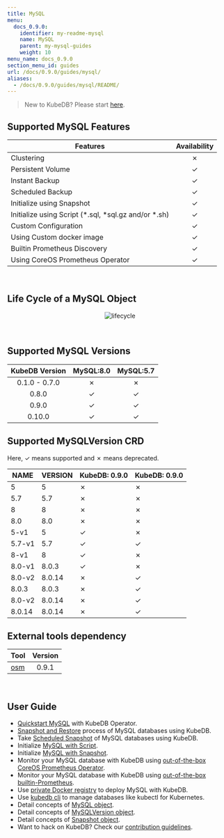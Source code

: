```yaml
---
title: MySQL
menu:
  docs_0.9.0:
    identifier: my-readme-mysql
    name: MySQL
    parent: my-mysql-guides
    weight: 10
menu_name: docs_0.9.0
section_menu_id: guides
url: /docs/0.9.0/guides/mysql/
aliases:
  - /docs/0.9.0/guides/mysql/README/
---
```


> New to KubeDB? Please start [here](/docs/concepts/README.md).

## Supported MySQL Features

|                        Features                         | Availability |
| ------------------------------------------------------- | :----------: |
| Clustering                                              |   &#10007;   |
| Persistent Volume                                       |   &#10003;   |
| Instant Backup                                          |   &#10003;   |
| Scheduled Backup                                        |   &#10003;   |
| Initialize using Snapshot                               |   &#10003;   |
| Initialize using Script (\*.sql, \*sql.gz and/or \*.sh) |   &#10003;   |
| Custom Configuration                                    |   &#10003;   |
| Using Custom docker image                               |   &#10003;   |
| Builtin Prometheus Discovery                            |   &#10003;   |
| Using CoreOS Prometheus Operator                        |   &#10003;   |

<br/>

## Life Cycle of a MySQL Object

<p align="center">
  <img alt="lifecycle"  src="/docs/images/mysql/mysql-lifecycle.png" >
</p>

<br/>

## Supported MySQL Versions

| KubeDB Version | MySQL:8.0 | MySQL:5.7 |
| :------------: | :-------: | :-------: |
| 0.1.0 - 0.7.0  | &#10007;  | &#10007;  |
|     0.8.0      | &#10003;  | &#10003;  |
|     0.9.0      | &#10003;  | &#10003;  |
|     0.10.0     | &#10003;  | &#10003;  |

## Supported MySQLVersion CRD

Here, &#10003; means supported and &#10007; means deprecated.

|  NAME  | VERSION | KubeDB: 0.9.0 | KubeDB: 0.9.0 |
| ------ | ------- | ------------- | ------------- |
| 5      | 5       | &#10007;      | &#10007;      |
| 5.7    | 5.7     | &#10007;      | &#10007;      |
| 8      | 8       | &#10007;      | &#10007;      |
| 8.0    | 8.0     | &#10007;      | &#10007;      |
| 5-v1   | 5       | &#10003;      | &#10007;      |
| 5.7-v1 | 5.7     | &#10003;      | &#10003;      |
| 8-v1   | 8       | &#10003;      | &#10007;      |
| 8.0-v1 | 8.0.3   | &#10003;      | &#10007;      |
| 8.0-v2 | 8.0.14  | &#10007;      | &#10003;      |
| 8.0.3  | 8.0.3   | &#10007;      | &#10003;      |
| 8.0-v2 | 8.0.14  | &#10007;      | &#10003;      |
| 8.0.14 | 8.0.14  | &#10007;      | &#10003;      |

## External tools dependency

|                  Tool                  | Version |
| -------------------------------------- | :-----: |
| [osm](https://github.com/appscode/osm) |  0.9.1  |

<br/>

## User Guide

- [Quickstart MySQL](/docs/guides/mysql/quickstart/quickstart.md) with KubeDB Operator.
- [Snapshot and Restore](/docs/guides/mysql/snapshot/backup-and-restore.md) process of MySQL databases using KubeDB.
- Take [Scheduled Snapshot](/docs/guides/mysql/snapshot/scheduled-backup.md) of MySQL databases using KubeDB.
- Initialize [MySQL with Script](/docs/guides/mysql/initialization/using-script.md).
- Initialize [MySQL with Snapshot](/docs/guides/mysql/initialization/using-snapshot.md).
- Monitor your MySQL database with KubeDB using [out-of-the-box CoreOS Prometheus Operator](/docs/guides/mysql/monitoring/using-coreos-prometheus-operator.md).
- Monitor your MySQL database with KubeDB using [out-of-the-box builtin-Prometheus](/docs/guides/mysql/monitoring/using-builtin-prometheus.md).
- Use [private Docker registry](/docs/guides/mysql/private-registry/using-private-registry.md) to deploy MySQL with KubeDB.
- Use [kubedb cli](/docs/guides/mysql/cli/cli.md) to manage databases like kubectl for Kubernetes.
- Detail concepts of [MySQL object](/docs/concepts/databases/mysql.md).
- Detail concepts of [MySQLVersion object](/docs/concepts/catalog/mysql.md).
- Detail concepts of [Snapshot object](/docs/concepts/snapshot.md).
- Want to hack on KubeDB? Check our [contribution guidelines](/docs/CONTRIBUTING.md).

